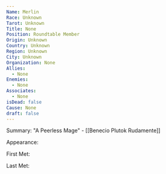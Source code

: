 ```yaml
---
Name: Merlin
Race: Unknown
Tarot: Unknown
Title: None
Position: Roundtable Member
Origin: Unknown
Country: Unknown
Region: Unknown
City: Unknown
Organization: None
Allies:
  - None
Enemies:
  - None
Associates:
  - None
isDead: false
Cause: None
draft: false
---
```

Summary:
"A Peerless Mage" - [[Benecio Plutok Rudamente]]

Appearance: 

First Met: 

Last Met: 


